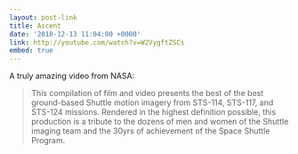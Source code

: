 ```yaml
---
layout: post-link
title: Ascent
date: '2010-12-13 11:04:00 +0000'
link: http://youtube.com/watch?v=W2VygftZSCs
embed: true
---
```

A truly amazing video from NASA:

> This compilation of film and video presents the best of the best ground-based Shuttle motion imagery from STS-114, STS-117, and STS-124 missions. Rendered in the highest definition possible, this production is a tribute to the dozens of men and women of the Shuttle imaging team and the 30yrs of achievement of the Space Shuttle Program.